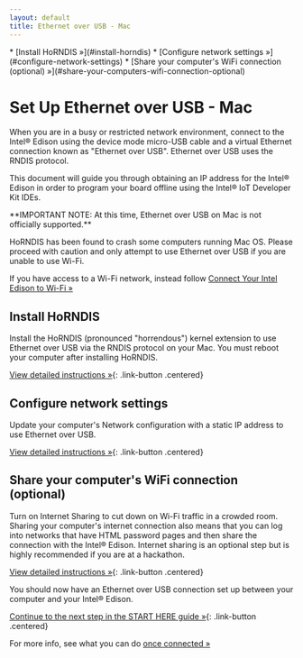 ```yaml
---
layout: default
title: Ethernet over USB - Mac
---
```


<div id="toc" markdown="1">
* [Install HoRNDIS »](#install-horndis)
* [Configure network settings »](#configure-network-settings)
* [Share your computer's WiFi connection (optional) »](#share-your-computers-wifi-connection-optional)
</div>

# Set Up Ethernet over USB - Mac

When you are in a busy or restricted network environment, connect to the Intel® Edison using the device mode micro-USB cable and a virtual Ethernet connection known as "Ethernet over USB". Ethernet over USB uses the RNDIS protocol.

This document will guide you through obtaining an IP address for the Intel® Edison in order to program your board offline using the Intel® IoT Developer Kit IDEs.

<div class="callout danger" markdown="1">
**IMPORTANT NOTE: At this time, Ethernet over USB on Mac is not officially supported.**

HoRNDIS has been found to crash some computers running Mac OS. Please proceed with caution and only attempt to use Ethernet over USB if you are unable to use Wi-Fi.

If you have access to a Wi-Fi network, instead follow [Connect Your Intel Edison to Wi-Fi »](../.../wifi/index.html)
</div>

<!-- <div id="related-videos" class="callout video">
[Ethernet over USB - Intel Edison - Mac (preview)](https://drive.google.com/open?id=0B2ywC78pxngCSlJtbTNmNGhVVEU&authuser=0)
</div> -->

## Install HoRNDIS

<div class="tldr" markdown="1">
Install the HoRNDIS (pronounced "horrendous") kernel extension to use Ethernet over USB via the RNDIS protocol on your Mac. You must reboot your computer after installing HoRNDIS. 
</div>

<!-- ![Animated gif: installing HoRNDIS](images/install_horndis-animated.gif) -->

[View detailed instructions »](details-install_horndis.html){: .link-button .centered}


## Configure network settings

<div class="tldr" markdown="1">
Update your computer's Network configuration with a static IP address to use Ethernet over USB. 
</div>

<!-- [![Animated gif: configuring DHCP IP address in Mac Network settings](images/configure_mac_network-animated.gif)](details-configure_mac_network.html) -->

[View detailed instructions »](details-configure_mac_network.html){: .link-button .centered}


## Share your computer's WiFi connection (optional)

<div class="tldr" markdown="1">
Turn on Internet Sharing to cut down on Wi-Fi traffic in a crowded room. Sharing your computer's internet connection also means that you can log into networks that have HTML password pages and then share the connection with the Intel® Edison. Internet sharing is an optional step but is highly recommended if you are at a hackathon. 
</div>

[View detailed instructions »](details-share_internet.html){: .link-button .centered}


<div id="next-steps" class="callout done" markdown="1">
You should now have an Ethernet over USB connection set up between your computer and your Intel® Edison. 

[Continue to the next step in the START HERE guide »](../../../#done-connectivity){: .link-button .centered}

For more info, see what you can do [once connected »](../shared/once_connected.html)
</div>